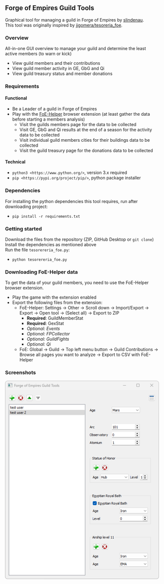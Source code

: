## Forge of Empires Guild Tools
Graphical tool for managing a guild in Forge of Empires by [slindenau](https://github.com/s-lindenau).  
This tool was originally inspired by [jjgomera/tesoreria_foe](https://github.com/jjgomera/tesoreria_foe). 

### Overview
All-in-one GUI overview to manage your guild and determine the least active members (to warn or kick)
* View guild members and their contributions
* View guild member activity in GE, GbG and Qi
* View guild treasury status and member donations

### Requirements
#### Functional
* Be a Leader of a guild in Forge of Empires
* Play with the [FoE-Helper](https://foe-helper.com/) browser extension (at least gather the data before starting a members analysis)
  * Visit the guilds members page for the data to be collected
  * Visit GE, GbG and Qi results at the end of a season for the activity data to be collected 
  * Visit individual guild members cities for their buildings data to be collected
  * Visit the guild treasury page for the donations data to be collected

#### Technical
* `python3 <https://www.python.org/>`, version 3.x required
* `pip <https://pypi.org/project/pip/>`, python package installer

### Dependencies
For installing the python dependencies this tool requires, run after downloading project:
* `pip install -r requirements.txt`

### Getting started
Download the files from the repository (ZIP, GitHub Desktop or `git clone`)  
Install the dependencies as mentioned above  
Run the file `tesorereria_foe.py`:
* `python tesorereria_foe.py`

### Downloading FoE-Helper data
To get the data of your guild members, you need to use the FoE-Helper browser extension.
* Play the game with the extension enabled
* Export the following files from the extension:
  * FoE-Helper: Settings -> Other -> Scroll down -> Import/Export -> Export -> Open tool -> (Select all) -> Export to ZIP
    * **Required**: GuildMemberStat
    * **Required**: GexStat
    * _Optional: Events_
    * _Optional: FPCollector_
    * _Optional: GuildFights_
    * _Optional: Qi_
  * FoE: Global -> Guild -> Top left menu button -> Guild Contributions -> Browse all pages you want to analyze -> Export to CSV with FoE-Helper

### Screenshots

<img src="images/screenshots/screenshot.png" alt="screenshot of GUI"/>
